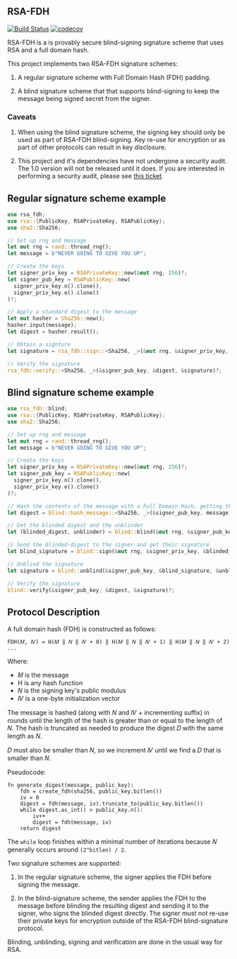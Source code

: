 
RSA-FDH
-------

[![Build Status](https://travis-ci.org/phayes/rsa-fdh.svg?branch=master)](https://travis-ci.org/phayes/rsa-fdh)
[![codecov](https://codecov.io/gh/phayes/rsa-fdh/branch/master/graph/badge.svg)](https://codecov.io/gh/phayes/rsa-fdh)

RSA-FDH is a is provably secure blind-signing signature scheme that uses RSA and a full domain hash.

This project implements two RSA-FDH signature schemes:

1. A regular signature scheme with Full Domain Hash (FDH) padding.

2. A blind signature scheme that that supports blind-signing to keep the message being signed secret from the signer.

### Caveats

1. When using the blind signature scheme, the signing key should only be used as part of RSA-FDH blind-signing. Key re-use for encryption or as part of other protocols can result in key disclosure. 

2. This project and it's dependencies have not undergone a security audit. The 1.0 version will not be released until it does. If you are interested in performing a security audit, please see [this ticket](https://github.com/phayes/rsa-fdh/issues/1).

Regular signature scheme example
--------------------------------

```rust
use rsa_fdh;
use rsa::{PublicKey, RSAPrivateKey, RSAPublicKey};
use sha2::Sha256;

// Set up rng and message
let mut rng = rand::thread_rng();
let message = b"NEVER GOING TO GIVE YOU UP";

// Create the keys
let signer_priv_key = RSAPrivateKey::new(&mut rng, 256)?;
let signer_pub_key = RSAPublicKey::new(
  signer_priv_key.n().clone(), 
  signer_priv_key.e().clone()
)?;

// Apply a standard digest to the message
let mut hasher = Sha256::new();
hasher.input(message);
let digest = hasher.result();

// Obtain a signture
let signature = rsa_fdh::sign::<Sha256, _>(&mut rng, &signer_priv_key, &digest)?;

// Verify the signature
rsa_fdh::verify::<Sha256, _>(&signer_pub_key, &digest, &signature)?;

```


Blind signature scheme example
------------------------------

```rust
use rsa_fdh::blind;
use rsa::{PublicKey, RSAPrivateKey, RSAPublicKey};
use sha2::Sha256;

// Set up rng and message
let mut rng = rand::thread_rng();
let message = b"NEVER GOING TO GIVE YOU UP";

// Create the keys
let signer_priv_key = RSAPrivateKey::new(&mut rng, 256)?;
let signer_pub_key = RSAPublicKey::new(
  signer_priv_key.n().clone(), 
  signer_priv_key.e().clone()
)?;

// Hash the contents of the message with a Full Domain Hash, getting the digest
let digest = blind::hash_message::<Sha256, _>(&signer_pub_key, message)?;

// Get the blinded digest and the unblinder
let (blinded_digest, unblinder) = blind::blind(&mut rng, &signer_pub_key, &digest);

// Send the blinded-digest to the signer and get their signature
let blind_signature = blind::sign(&mut rng, &signer_priv_key, &blinded_digest)?;

// Unblind the signature
let signature = blind::unblind(&signer_pub_key, &blind_signature, &unblinder);

// Verify the signature
blind::verify(&signer_pub_key, &digest, &signature)?;
```


Protocol Description
--------------------

A full domain hash (FDH) is constructed as follows:

`FDH(𝑀, 𝐼𝑉) = H(𝑀 ‖ 𝑁 ‖ 𝐼𝑉 + 0) ‖ H(𝑀 ‖ 𝑁 ‖ 𝐼𝑉 + 1) ‖ H(𝑀 ‖ 𝑁 ‖ 𝐼𝑉 + 2) ...`

Where:
 - 𝑀 is the message
 - H is any hash function
 - 𝑁 is the signing key's public modulus
 - 𝐼𝑉 is a one-byte initialization vector

The message is hashed (along with 𝑁 and 𝐼𝑉 + incrementing suffix) in rounds until the length of the hash is greater than or equal to the length of 𝑁. The hash is truncated as needed to produce the digest 𝐷 with the same length as 𝑁.

𝐷 must also be smaller than 𝑁, so we increment 𝐼𝑉 until we find a 𝐷 that is smaller than 𝑁. 

Pseudocode:
```
fn generate_digest(message, public_key):
    fdh = create_fdh(sha256, public_key.bitlen())
    iv = 0
    digest = fdh(message, iv).truncate_to(public_key.bitlen())
    while digest.as_int() > public_key.n():
        iv++
        digest = fdh(message, iv)
    return digest
```

The `while` loop finishes within a minimal number of iterations because 𝑁 generally occurs around `(2^bitlen) / 2`.

Two signature schemes are supported:

1. In the regular signature scheme, the signer applies the FDH before signing the message. 

2. In the blind-signature scheme, the sender applies the FDH to the message before blinding the resulting digest and sending it to the signer, who signs the blinded digest directly. The signer must not re-use their private keys for encryption outside of the RSA-FDH blind-signature protocol. 

Blinding, unblinding, signing and verification are done in the usual way for RSA.
